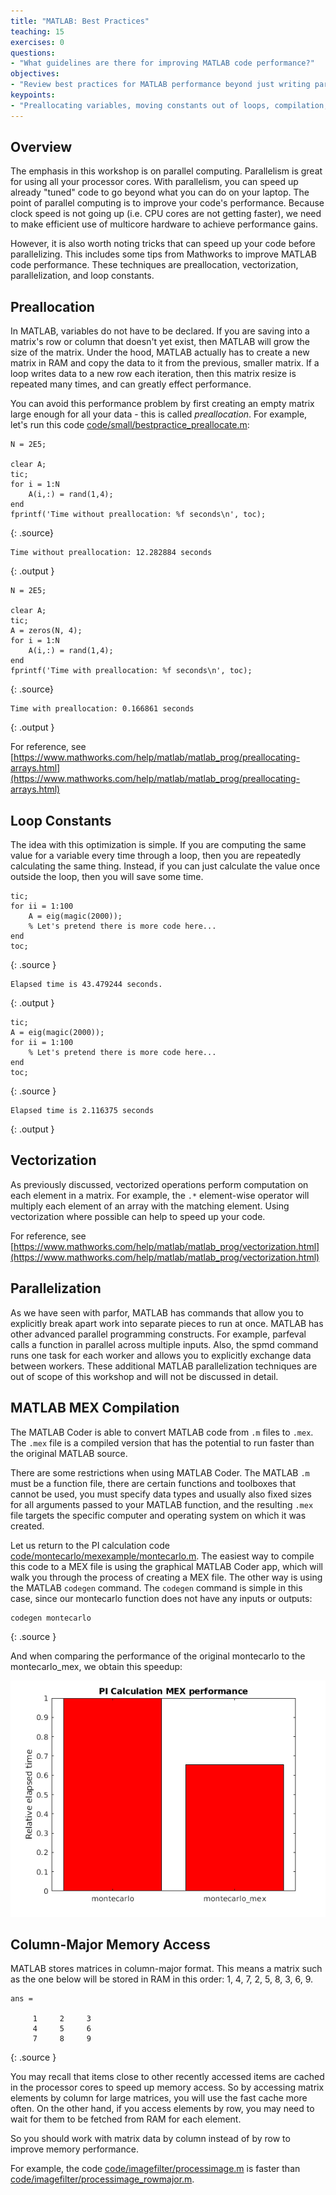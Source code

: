 ```yaml
---
title: "MATLAB: Best Practices"
teaching: 15
exercises: 0
questions:
- "What guidelines are there for improving MATLAB code performance?"
objectives:
- "Review best practices for MATLAB performance beyond just writing parallel code."
keypoints:
- "Preallocating variables, moving constants out of loops, compilation, and memory access patterns are other MATLAB performance optimization techniques."
---
```


## Overview

The emphasis in this workshop is on parallel computing.  Parallelism is great for using all your processor cores. With parallelism, you can speed up already "tuned" code to go beyond what you can do on your laptop.  The point of parallel computing is to improve your code's performance.  Because clock speed is not going up (i.e. CPU cores are not getting faster), we need to make efficient use of multicore hardware to achieve performance gains.

However, it is also worth noting tricks that can speed up your code before parallelizing.  This includes some tips from Mathworks to improve MATLAB code performance.  These techniques are preallocation, vectorization, parallelization, and loop constants.


## Preallocation

In MATLAB, variables do not have to be declared.  If you are saving into a matrix's row or column that doesn't yet exist, then MATLAB will grow the size of the matrix.  Under the hood, MATLAB actually has to create a new matrix in RAM and copy the data to it from the previous, smaller matrix.  If a loop writes data to a new row each iteration, then this matrix resize is repeated many times, and can greatly effect performance.

You can avoid this performance problem by first creating an empty matrix large enough for all your data - this is called *preallocation*.  For example, let's run this code [code/small/bestpractice_preallocate.m](../code/small/bestpractice_preallocate.m):

~~~
N = 2E5;

clear A;
tic;
for i = 1:N
    A(i,:) = rand(1,4);
end
fprintf('Time without preallocation: %f seconds\n', toc);
~~~
{: .source}
~~~
Time without preallocation: 12.282884 seconds
~~~
{: .output }

~~~
N = 2E5;

clear A;
tic;
A = zeros(N, 4);
for i = 1:N
    A(i,:) = rand(1,4);
end
fprintf('Time with preallocation: %f seconds\n', toc);
~~~
{: .source}
~~~
Time with preallocation: 0.166861 seconds
~~~
{: .output }

For reference, see [https://www.mathworks.com/help/matlab/matlab_prog/preallocating-arrays.html](https://www.mathworks.com/help/matlab/matlab_prog/preallocating-arrays.html)


## Loop Constants

The idea with this optimization is simple.  If you are computing the same value for a variable every time through a loop, then you are repeatedly calculating the same thing.  Instead, if you can just calculate the value once outside the loop, then you will save some time.

~~~
tic;
for ii = 1:100
    A = eig(magic(2000));
    % Let's pretend there is more code here...
end
toc;
~~~
{: .source }
~~~
Elapsed time is 43.479244 seconds.
~~~
{: .output }

~~~
tic;
A = eig(magic(2000));
for ii = 1:100
    % Let's pretend there is more code here...
end
toc;
~~~
{: .source }
~~~
Elapsed time is 2.116375 seconds
~~~
{: .output }


## Vectorization

As previously discussed, vectorized operations perform computation on each element in a matrix.  For example, the `.*` element-wise operator will multiply each element of an array with the matching element.  Using vectorization where possible can help to speed up your code.

For reference, see [https://www.mathworks.com/help/matlab/matlab_prog/vectorization.html](https://www.mathworks.com/help/matlab/matlab_prog/vectorization.html)


## Parallelization

As we have seen with parfor, MATLAB has commands that allow you to explicitly break apart work into separate pieces to run at once.  MATLAB has other advanced parallel programming constructs.  For example, parfeval calls a function in parallel across multiple inputs.  Also, the spmd command runs one task for each worker and allows you to explicitly exchange data between workers.  These additional MATLAB parallelization techniques are out of scope of this workshop and will not be discussed in detail.

## MATLAB MEX Compilation

The MATLAB Coder is able to convert MATLAB code from `.m` files to `.mex`.  The `.mex` file is a compiled version that has the potential to run faster than the original MATLAB source.

There are some restrictions when using MATLAB Coder.  The MATLAB `.m` must be a function file, there are certain functions and toolboxes that cannot be used, you must specify data types and usually also fixed sizes for all arguments passed to your MATLAB function, and the resulting `.mex` file targets the specific computer and operating system on which it was created.

Let us return to the PI calculation code [code/montecarlo/mexexample/montecarlo.m](../code/montecarlo/mexexample/montecarlo.m).  The easiest way to compile this code to a MEX file is using the graphical MATLAB Coder app, which will walk you through the process of creating a MEX file.  The other way is using the MATLAB `codegen` command.  The `codegen` command is simple in this case, since our montecarlo function does not have any inputs or outputs:

~~~
codegen montecarlo
~~~
{: .source }

And when comparing the performance of the original montecarlo to the montecarlo_mex, we obtain this speedup:

![Monte Carlo MEX Speedup](../fig/speedup_montecarlo_mex.png)

## Column-Major Memory Access

MATLAB stores matrices in column-major format.  This means a matrix such as the one below will be stored in RAM in this order: 1, 4, 7, 2, 5, 8, 3, 6, 9.

~~~
ans =

     1     2     3
     4     5     6
     7     8     9
~~~
{: .source }

You may recall that items close to other recently accessed items are cached in the processor cores to speed up memory access.  So by accessing matrix elements by column for large matrices, you will use the fast cache more often.  On the other hand, if you access elements by row, you may need to wait for them to be fetched from RAM for each element.

So you should work with matrix data by column instead of by row to improve memory performance.

For example, the code [code/imagefilter/processimage.m](../code/imagefilter/processimage.m) is faster than [code/imagefilter/processimage_rowmajor.m](../code/imagefilter/processimage_rowmajor.m).
